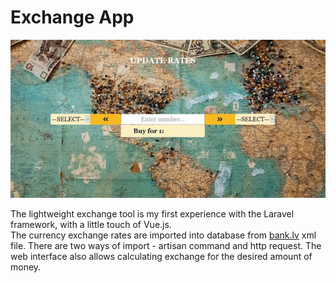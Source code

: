# Exchange App

![Alt Text](exchange-gif.gif)

The lightweight exchange tool is my first experience with the Laravel framework, with a little touch of Vue.js.<br/>
The currency exchange rates are imported into database from [bank.lv](https://www.bank.lv/vk/ecb.xml) xml file.
There are two ways of import - artisan command and http request. The web interface also allows calculating exchange for
the desired amount of money.
